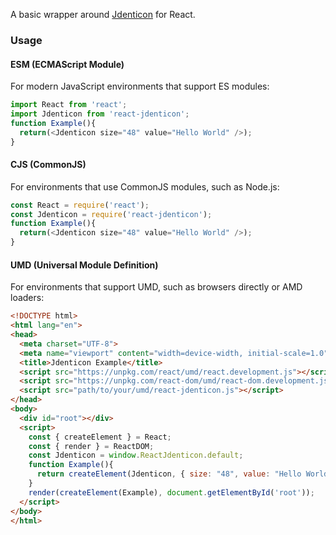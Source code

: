 A basic wrapper around [Jdenticon](https://jdenticon.com/) for React.

### Usage

#### ESM (ECMAScript Module)

For modern JavaScript environments that support ES modules:

```javascript
import React from 'react';
import Jdenticon from 'react-jdenticon';
function Example(){
  return(<Jdenticon size="48" value="Hello World" />);
}
```

#### CJS (CommonJS)

For environments that use CommonJS modules, such as Node.js:

```javascript
const React = require('react');
const Jdenticon = require('react-jdenticon');
function Example(){
  return(<Jdenticon size="48" value="Hello World" />);
}
```

#### UMD (Universal Module Definition)

For environments that support UMD, such as browsers directly or AMD loaders:

```html
<!DOCTYPE html>
<html lang="en">
<head>
  <meta charset="UTF-8">
  <meta name="viewport" content="width=device-width, initial-scale=1.0">
  <title>Jdenticon Example</title>
  <script src="https://unpkg.com/react/umd/react.development.js"></script>
  <script src="https://unpkg.com/react-dom/umd/react-dom.development.js"></script>
  <script src="path/to/your/umd/react-jdenticon.js"></script>
</head>
<body>
  <div id="root"></div>
  <script>
    const { createElement } = React;
    const { render } = ReactDOM;
    const Jdenticon = window.ReactJdenticon.default;
    function Example(){
      return createElement(Jdenticon, { size: "48", value: "Hello World" });
    }
    render(createElement(Example), document.getElementById('root'));
  </script>
</body>
</html>
```
